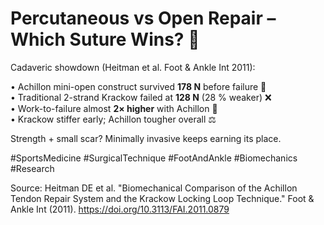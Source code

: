 # Percutaneous vs Open Repair – Which Suture Wins? 🧵

Cadaveric showdown (Heitman et al. Foot & Ankle Int 2011):

• Achillon mini-open construct survived **178 N** before failure 💪  
• Traditional 2-strand Krackow failed at **128 N** (28 % weaker) ❌  
• Work-to-failure almost **2× higher** with Achillon 🔗  
• Krackow stiffer early; Achillon tougher overall ⚖️

Strength + small scar? Minimally invasive keeps earning its place.

#SportsMedicine #SurgicalTechnique #FootAndAnkle #Biomechanics #Research

Source: Heitman DE et al. "Biomechanical Comparison of the Achillon Tendon Repair System and the Krackow Locking Loop Technique." Foot & Ankle Int (2011). <https://doi.org/10.3113/FAI.2011.0879>